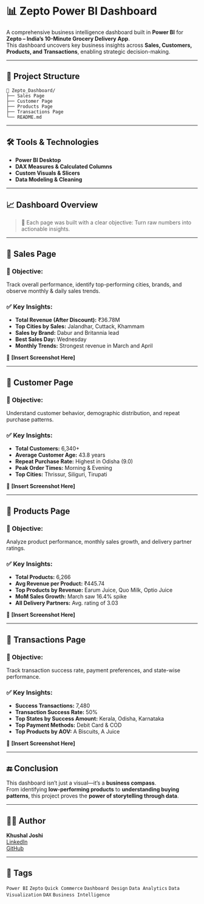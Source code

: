 # 📊 Zepto Power BI Dashboard

A comprehensive business intelligence dashboard built in **Power BI** for **Zepto – India’s 10-Minute Grocery Delivery App**.  
This dashboard uncovers key business insights across **Sales, Customers, Products, and Transactions**, enabling strategic decision-making.

---

## 📁 Project Structure
```
📂 Zepto_Dashboard/
├── Sales Page
├── Customer Page
├── Products Page
├── Transactions Page
└── README.md
```


---

## 🛠️ Tools & Technologies

- **Power BI Desktop**
- **DAX Measures & Calculated Columns**
- **Custom Visuals & Slicers**
- **Data Modeling & Cleaning**

---

## 📈 Dashboard Overview

> 🔗 Each page was built with a clear objective: Turn raw numbers into actionable insights.

---

## 🔹 Sales Page

### 🎯 Objective:
Track overall performance, identify top-performing cities, brands, and observe monthly & daily sales trends.

### ✅ Key Insights:
- **Total Revenue (After Discount):** ₹36.78M
- **Top Cities by Sales:** Jalandhar, Cuttack, Khammam
- **Sales by Brand:** Dabur and Britannia lead
- **Best Sales Day:** Wednesday
- **Monthly Trends:** Strongest revenue in March and April

📸 **[Insert Screenshot Here]**

---

## 🔹 Customer Page

### 🎯 Objective:
Understand customer behavior, demographic distribution, and repeat purchase patterns.

### ✅ Key Insights:
- **Total Customers:** 6,340+
- **Average Customer Age:** 43.8 years
- **Repeat Purchase Rate:** Highest in Odisha (9.0)
- **Peak Order Times:** Morning & Evening
- **Top Cities:** Thrissur, Siliguri, Tirupati

📸 **[Insert Screenshot Here]**

---

## 🔹 Products Page

### 🎯 Objective:
Analyze product performance, monthly sales growth, and delivery partner ratings.

### ✅ Key Insights:
- **Total Products:** 6,266
- **Avg Revenue per Product:** ₹445.74
- **Top Products by Revenue:** Earum Juice, Quo Milk, Optio Juice
- **MoM Sales Growth:** March saw 16.4% spike
- **All Delivery Partners:** Avg. rating of 3.03

📸 **[Insert Screenshot Here]**

---

## 🔹 Transactions Page

### 🎯 Objective:
Track transaction success rate, payment preferences, and state-wise performance.

### ✅ Key Insights:
- **Success Transactions:** 7,480
- **Transaction Success Rate:** 50%
- **Top States by Success Amount:** Kerala, Odisha, Karnataka
- **Top Payment Methods:** Debit Card & COD
- **Top Products by AOV:** A Biscuits, A Juice

📸 **[Insert Screenshot Here]**

---

## 🔚 Conclusion

This dashboard isn’t just a visual—it’s a **business compass**.  
From identifying **low-performing products** to **understanding buying patterns**, this project proves the **power of storytelling through data**.

---

## 🙋‍♂️ Author

**Khushal Joshi**  
[LinkedIn](https://www.linkedin.com/in/khushal-joshi728/)  
[GitHub](https://github.com/khushal728)

---


## 📌 Tags

`Power BI` `Zepto` `Quick Commerce` `Dashboard Design` `Data Analytics` `Data Visualization` `DAX` `Business Intelligence`

